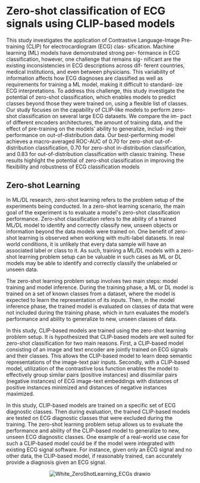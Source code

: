 # Zero-shot classification of ECG signals using CLIP-based models

This study investigates the application of Contrastive
Language-Image Pre-training (CLIP) for electrocardiogram (ECG) clas-
sification. Machine learning (ML) models have demonstrated strong per-
formance in ECG classification, however, one challenge that remains sig-
nificant are the existing inconsistencies in ECG descriptions across dif-
ferent countries, medical institutions, and even between physicians. This
variability of information affects how ECG diagnoses are classified as well
as requirements for training a ML model, making it difficult to standard-
ize ECG interpretations. To address this challenge, this study investigate
the potential of zero-shot classification, which enables models to predict
classes beyond those they were trained on, using a flexible list of classes.
Our study focuses on the capability of CLIP-like models to perform zero-
shot classification on several large ECG datasets. We compare the im-
pact of different encoders architectures, the amount of training data,
and the effect of pre-training on the models’ ability to generalize, includ-
ing their performance on out-of-distribution data. Our best-performing
model achieves a macro-averaged ROC-AUC of 0.70 for zero-shot out-of-
distribution classification, 0.70 for zero-shot in-distribution classification,
and 0.83 for out-of-distribution classification with classic training. These
results highlight the potential of zero-shot classification in improving the
flexibility and robustness of ECG classification models

## Zero-shot Learning

In ML/DL research, zero-shot learning refers to the problem setup of the experiments being conducted. In a zero-shot learning scenario, the main goal of the experiment is to evaluate a model's zero-shot classification performance. Zero-shot classification refers to the ability of a trained ML/DL model to identify and correctly classify new, unseen objects or information beyond the data models were trained on. One benefit of zero-shot learning is observed when working with multi-label datasets. In real world conditions, it is unlikely that every data sample will have an associated label or class to it. As such, training a ML/DL models with a zero-shot learning problem setup can be valuable in such cases as ML or DL models may be able to identify and correctly classify the unlabeled or unseen data. 

The zero-shot learning problem setup involves two main steps: model training and model inference. During the training phase, a ML or DL model is trained on a set of known classes from a dataset, where the model is expected to learn the representation of its inputs. Then, in the model inference phase, the trained model is evaluated on classes of data that were not included during the training phase, which in turn evaluates the model’s performance and ability to generalize to new, unseen classes of data.

In this study, CLIP-based models are trained using the zero-shot learning problem setup. It is hypothesized that CLIP-based models are well suited for zero-shot classification for two main reasons. First, a CLIP-based model consisting of an image and text encoder are jointly trained on ECG signals and their classes. This allows the CLIP-based model to learn deep semantic representations of the image-text pair inputs. Secondly, with a CLIP-based model, utilization of the contrastive loss function enables the model to effectively group similar pairs (positive instances) and dissimilar pairs (negative instances) of ECG image-text embeddings with distances of positive instances minimized and distances of negative instances maximized. 

In this study, CLIP-based models are trained on a specific set of ECG diagnostic classes. Then during evaluation, the trained CLIP-based models are tested on ECG diagnostic classes that were excluded during the training. The zero-shot learning problem setup allows us to evaluate the performance and ability of the CLIP-based model to generalize to new, unseen ECG diagnostic classes. One example of a real-world use case for such a CLIP-based model could be if the model were integrated with existing ECG signal software. For instance, given only an ECG signal and no other data, the CLIP-based model, if reasonably trained, can accurately provide a diagnosis given an ECG signal. 

<p align="center">
  <img src="https://github.com/user-attachments/assets/2cb2f4e8-a625-4003-8ddf-9a1fa5cf15dc" alt="White_ZeroShotLearning_ECGs drawio">
</p>
